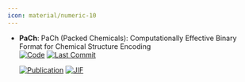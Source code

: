 ```yaml
---
icon: material/numeric-10
---
```





- **PaCh**: PaCh (Packed Chemicals): Computationally Effective Binary Format for Chemical Structure Encoding  
    [![Code](https://img.shields.io/github/stars/chython/chython?style=for-the-badge&logo=github)](https://github.com/chython/chython) 
    [![Last Commit](https://img.shields.io/github/last-commit/chython/chython?style=for-the-badge&logo=github)](https://github.com/chython/chython) 

    [![Publication](https://img.shields.io/badge/Publication-Citations:0-blue?style=for-the-badge&logo=bookstack)](https://doi.org/10.1021/acs.jcim.3c01720) 
    [![JIF](https://img.shields.io/badge/Impact_Factor-5.60-purple?style=for-the-badge&logo=academia)](https://doi.org/10.1021/acs.jcim.3c01720)


